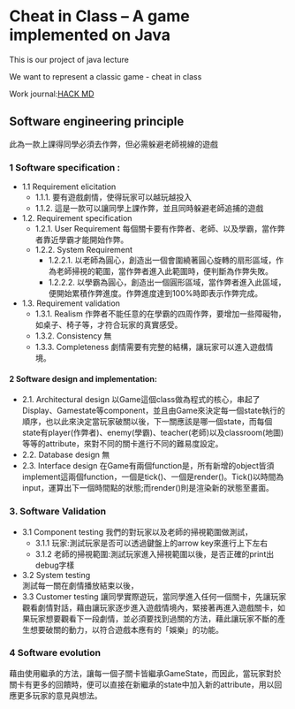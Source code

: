 # Cheat in Class – A game implemented on Java
This is our project of java lecture 

We want to represent a classic game - cheat in class

Work journal:[HACK MD](https://hackmd.io/JMYzjWJbRx-TGWfCAwNK8A?both)

## Software engineering principle
此為一款上課得同學必須去作弊，但必需躲避老師視線的遊戲
### 1	Software specification : 
 
+ 1.1	Requirement elicitation
  + 1.1.1.	要有遊戲劇情，使得玩家可以越玩越投入
  + 1.1.2.	這是一款可以讓同學上課作弊，並且同時躲避老師追捕的遊戲
+ 1.2.	Requirement specification
  + 1.2.1.	User Requirement
每個關卡要有作弊者、老師、以及學霸，當作弊者靠近學霸才能開始作弊。
  + 1.2.2.	System Requirement
    + 1.2.2.1.	以老師為圓心，創造出一個會圍繞著圓心旋轉的扇形區域，作為老師掃視的範圍，當作弊者進入此範圍時，便判斷為作弊失敗。
    + 1.2.2.2.	以學霸為圓心，創造出一個圓形區域，當作弊者進入此區域，便開始累積作弊進度。作弊進度達到100%時即表示作弊完成。
+ 1.3.	Requirement validation
  + 1.3.1.	Realism
作弊者不能任意的在學霸的四周作弊，要增加一些障礙物，如桌子、椅子等，才符合玩家的真實感受。
  + 1.3.2.	Consistency
無
  + 1.3.3.	Completeness
劇情需要有完整的結構，讓玩家可以進入遊戲情境。
#### 2	Software design and implementation: 
+ 2.1.	Architectural design
以Game這個class做為程式的核心，串起了Display、Gamestate等component，並且由Game來決定每一個state執行的順序，也以此來決定當玩家破關以後，下一關應該是哪一個state，而每個state有player(作弊者)、enemy(學霸)、teacher(老師)以及classroom(地圖)等等的attribute，來對不同的關卡進行不同的難易度設定。
+ 2.2.	Database design
無
+ 2.3.	Interface design
在Game有兩個function是，所有新增的object皆須implement這兩個function，一個是tick()、一個是render()。Tick()以時間為input，運算出下一個時間點的狀態;而render()則是渲染新的狀態至畫面。
### 3. Software Validation

+ 3.1	Component testing
我們的對玩家以及老師的掃視範圍做測試，
  + 3.1.1	玩家:測試玩家是否可以透過鍵盤上的arrow key來進行上下左右
  + 3.1.2	老師的掃視範圍:測試玩家進入掃視範圍以後，是否正確的print出debug字樣
+ 3.2	System testing	
測試每一關在劇情播放結束以後，
+ 3.3	Customer testing 
讓同學實際遊玩，當同學進入任何一個關卡，先讓玩家觀看劇情對話，藉由讓玩家逐步進入遊戲情境內，緊接著再進入遊戲關卡，如果玩家想要觀看下一段劇情，並必須要找到過關的方法，藉此讓玩家不斷的產生想要破關的動力，以符合遊戲本應有的「娛樂」的功能。
### 4	Software evolution 
藉由使用繼承的方法，讓每一個子關卡皆繼承GameState，而因此，當玩家對於關卡有更多的回饋時，便可以直接在新繼承的state中加入新的attribute，用以回應更多玩家的意見與想法。




